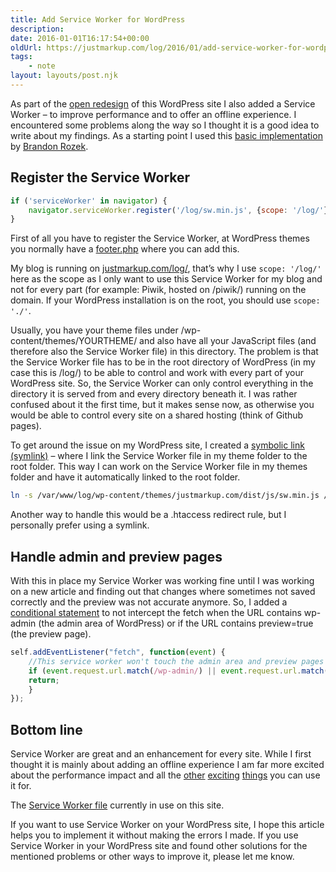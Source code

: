 ```yaml
---
title: Add Service Worker for WordPress
description: 
date: 2016-01-01T16:17:54+00:00
oldUrl: https://justmarkup.com/log/2016/01/add-service-worker-for-wordpress/
tags:
    - note
layout: layouts/post.njk
---
```


As part of the [open redesign](https://justmarkup.com/log/2015/11/open-redesign/) of this WordPress site I also added a Service Worker – to improve performance and to offer an offline experience. I encountered some problems along the way so I thought it is a good idea to write about my findings. As a starting point I used this [basic implementation](https://brandonrozek.com/2015/11/limiting-cache-service-workers-revisited/) by [Brandon Rozek](https://brandonrozek.com/).

Register the Service Worker
---------------------------

``` js
if ('serviceWorker' in navigator) {
    navigator.serviceWorker.register('/log/sw.min.js', {scope: '/log/'});
}
```

First of all you have to register the Service Worker, at WordPress themes you normally have a [footer.php](https://github.com/justmarkup/justmarkup.com/blob/master/footer.php#L20-L29) where you can add this.

My blog is running on [justmarkup.com/log/](https://justmarkup.com/log/), that’s why I use `scope: '/log/'` here as the scope as I only want to use this Service Worker for my blog and not for every part (for example: Piwik, hosted on /piwik/) running on the domain. If your WordPress installation is on the root, you should use `scope: './'`.

Usually, you have your theme files under /wp-content/themes/YOURTHEME/ and also have all your JavaScript files (and therefore also the Service Worker file) in this directory. The problem is that the Service Worker file has to be in the root directory of WordPress (in my case this is /log/) to be able to control and work with every part of your WordPress site. So, the Service Worker can only control everything in the directory it is served from and every directory beneath it. I was rather confused about it the first time, but it makes sense now, as otherwise you would be able to control every site on a shared hosting (think of Github pages).

To get around the issue on my WordPress site, I created a [symbolic link (symlink)](https://en.wikipedia.org/wiki/Symbolic_link) – where I link the Service Worker file in my theme folder to the root folder. This way I can work on the Service Worker file in my themes folder and have it automatically linked to the root folder.

``` bash
ln -s /var/www/log/wp-content/themes/justmarkup.com/dist/js/sw.min.js /var/www/log/sw.min.js
```

Another way to handle this would be a .htaccess redirect rule, but I personally prefer using a symlink.

Handle admin and preview pages
------------------------------

With this in place my Service Worker was working fine until I was working on a new article and finding out that changes where sometimes not saved correctly and the preview was not accurate anymore. So, I added a [conditional statement](https://github.com/justmarkup/justmarkup.com/blob/master/src/js/sw.js#L131-L134) to not intercept the fetch when the URL contains wp-admin (the admin area of WordPress) or if the URL contains preview=true (the preview page).

``` js
self.addEventListener("fetch", function(event) {
    //This service worker won't touch the admin area and preview pages
    if (event.request.url.match(/wp-admin/) || event.request.url.match(/preview=true/)) {
    return;
    }
});
```

Bottom line
-----------

Service Worker are great and an enhancement for every site. While I first thought it is mainly about adding an offline experience I am far more excited about the performance impact and all the [other](http://deanhume.com/home/blogpost/service-workers--dynamic-responsive-images-using-webp-images/10132) [exciting](https://developers.google.com/web/updates/2015/12/background-sync?hl=en) [things](https://developers.google.com/web/updates/2015/03/push-notifications-on-the-open-web?hl=en) you can use it for.

The [Service Worker file](https://github.com/justmarkup/justmarkup.com/blob/master/src/js/sw.js) currently in use on this site.

If you want to use Service Worker on your WordPress site, I hope this article helps you to implement it without making the errors I made. If you use Service Worker in your WordPress site and found other solutions for the mentioned problems or other ways to improve it, please let me know.
